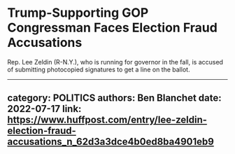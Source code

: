 # Trump-Supporting GOP Congressman Faces Election Fraud Accusations

Rep. Lee Zeldin (R-N.Y.), who is running for governor in the fall, is accused of submitting photocopied signatures to get a line on the ballot.

---
category: POLITICS
authors: Ben Blanchet
date: 2022-07-17
link: https://www.huffpost.com/entry/lee-zeldin-election-fraud-accusations_n_62d3a3dce4b0ed8ba4901eb9
---

